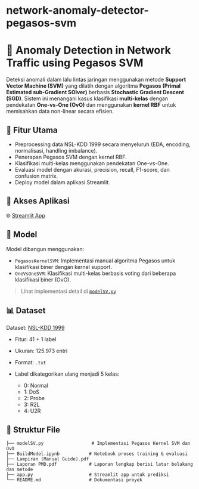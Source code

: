 # network-anomaly-detector-pegasos-svm

# 🔐 Anomaly Detection in Network Traffic using Pegasos SVM

Deteksi anomali dalam lalu lintas jaringan menggunakan metode **Support Vector Machine (SVM)** yang dilatih dengan algoritma **Pegasos (Primal Estimated sub-Gradient SOlver)** berbasis **Stochastic Gradient Descent (SGD)**. Sistem ini menangani kasus klasifikasi **multi-kelas** dengan pendekatan **One-vs-One (OvO)** dan menggunakan **kernel RBF** untuk memisahkan data non-linear secara efisien.

## 📌 Fitur Utama

* Preprocessing data NSL-KDD 1999 secara menyeluruh (EDA, encoding, normalisasi, handling imbalance).
* Penerapan Pegasos SVM dengan kernel RBF.
* Klasifikasi multi-kelas menggunakan pendekatan One-vs-One.
* Evaluasi model dengan akurasi, precision, recall, F1-score, dan confusion matrix.
* Deploy model dalam aplikasi Streamlit.

## 🚀 Akses Aplikasi

🌐 [Streamlit App](https://anomaly-detection-in-network-traffic.streamlit.app)

## 🧠 Model

Model dibangun menggunakan:

* `PegasosKernelSVM`: Implementasi manual algoritma Pegasos untuk klasifikasi biner dengan kernel support.
* `OneVsOneSVM`: Klasifikasi multi-kelas berbasis voting dari beberapa klasifikasi biner (OvO).

> Lihat implementasi detail di [`modelSV.py`](modelSV.py)

## 📊 Dataset

Dataset: [NSL-KDD 1999](https://www.kaggle.com/datasets/hassan06/nslkdd)

* Fitur: 41 + 1 label
* Ukuran: 125.973 entri
* Format: `.txt`
* Label dikategorikan ulang menjadi 5 kelas:

  * 0: Normal
  * 1: DoS
  * 2: Probe
  * 3: R2L
  * 4: U2R


## 📂 Struktur File

```
├── modelSV.py                  # Implementasi Pegasos Kernel SVM dan OvO
├── BuildModel.ipynb           # Notebook proses training & evaluasi
├── Lampiran (Manual Guide).pdf
├── Laporan PMD.pdf            # Laporan lengkap berisi latar belakang dan metode
├── app.py                     # Streamlit app untuk prediksi
└── README.md                  # Dokumentasi proyek
```

